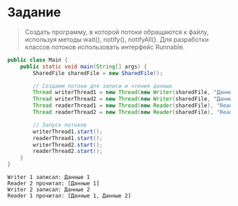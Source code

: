 # Задание
>Создать программу, в которой потоки обращаются к файлу, используя методы wait(), notify(), notifyAll().
Для разработки классов потоков использовать интерфейс Runnable.
```java
public class Main {
    public static void main(String[] args) {
        SharedFile sharedFile = new SharedFile();

        // Создаем потоки для записи и чтения данных
        Thread writerThread1 = new Thread(new Writer(sharedFile, "Данные 1"), "Writer 1");
        Thread writerThread2 = new Thread(new Writer(sharedFile, "Данные 2"), "Writer 2");
        Thread readerThread1 = new Thread(new Reader(sharedFile), "Reader 1");
        Thread readerThread2 = new Thread(new Reader(sharedFile), "Reader 2");

        // Запуск потоков
        writerThread1.start();
        readerThread1.start();
        writerThread2.start();
        readerThread2.start();
    }
}
```

```text
Writer 1 записал: Данные 1
Reader 2 прочитал: [Данные 1]
Writer 2 записал: Данные 2
Reader 1 прочитал: [Данные 1, Данные 2]
```